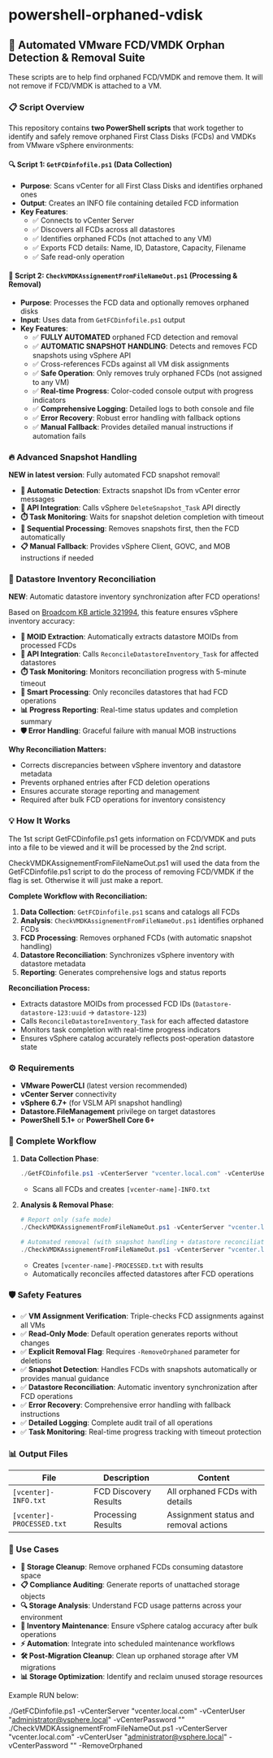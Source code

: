 # powershell-orphaned-vdisk

## 🚀 **Automated VMware FCD/VMDK Orphan Detection & Removal Suite**

These scripts are to help find orphaned FCD/VMDK and remove them. It will not remove if FCD/VMDK is attached to a VM.

### **📋 Script Overview**

This repository contains **two PowerShell scripts** that work together to identify and safely remove orphaned First Class Disks (FCDs) and VMDKs from VMware vSphere environments:

#### **🔍 Script 1: `GetFCDinfofile.ps1` (Data Collection)**
- **Purpose**: Scans vCenter for all First Class Disks and identifies orphaned ones
- **Output**: Creates an INFO file containing detailed FCD information
- **Key Features**:
  - ✅ Connects to vCenter Server
  - ✅ Discovers all FCDs across all datastores
  - ✅ Identifies orphaned FCDs (not attached to any VM)
  - ✅ Exports FCD details: Name, ID, Datastore, Capacity, Filename
  - ✅ Safe read-only operation

#### **🎯 Script 2: `CheckVMDKAssignementFromFileNameOut.ps1` (Processing & Removal)**
- **Purpose**: Processes the FCD data and optionally removes orphaned disks
- **Input**: Uses data from `GetFCDinfofile.ps1` output
- **Key Features**:
  - ✅ **FULLY AUTOMATED** orphaned FCD detection and removal
  - ✅ **AUTOMATIC SNAPSHOT HANDLING**: Detects and removes FCD snapshots using vSphere API
  - ✅ Cross-references FCDs against all VM disk assignments
  - ✅ **Safe Operation**: Only removes truly orphaned FCDs (not assigned to any VM)
  - ✅ **Real-time Progress**: Color-coded console output with progress indicators
  - ✅ **Comprehensive Logging**: Detailed logs to both console and file
  - ✅ **Error Recovery**: Robust error handling with fallback options
  - ✅ **Manual Fallback**: Provides detailed manual instructions if automation fails

### **🔥 Advanced Snapshot Handling**

**NEW in latest version**: Fully automated FCD snapshot removal!

- **🤖 Automatic Detection**: Extracts snapshot IDs from vCenter error messages
- **🔧 API Integration**: Calls vSphere `DeleteSnapshot_Task` API directly  
- **⏱️ Task Monitoring**: Waits for snapshot deletion completion with timeout
- **🔄 Sequential Processing**: Removes snapshots first, then the FCD automatically
- **📋 Manual Fallback**: Provides vSphere Client, GOVC, and MOB instructions if needed

### **🔄 Datastore Inventory Reconciliation**

**NEW**: Automatic datastore inventory synchronization after FCD operations!

Based on [Broadcom KB article 321994](https://knowledge.broadcom.com/external/article/321994/reconciling-discrepancies-in-the-managed.html), this feature ensures vSphere inventory accuracy:

- **🏪 MOID Extraction**: Automatically extracts datastore MOIDs from processed FCDs
- **🔧 API Integration**: Calls `ReconcileDatastoreInventory_Task` for affected datastores
- **⏱️ Task Monitoring**: Monitors reconciliation progress with 5-minute timeout
- **🎯 Smart Processing**: Only reconciles datastores that had FCD operations
- **📊 Progress Reporting**: Real-time status updates and completion summary
- **🛡️ Error Handling**: Graceful failure with manual MOB instructions

**Why Reconciliation Matters:**
- Corrects discrepancies between vSphere inventory and datastore metadata
- Prevents orphaned entries after FCD deletion operations
- Ensures accurate storage reporting and management
- Required after bulk FCD operations for inventory consistency

### **💡 How It Works**

The 1st script GetFCDinfofile.ps1 gets information on FCD/VMDK and puts into a file to be viewed and it will be processed by the 2nd script.

CheckVMDKAssignementFromFileNameOut.ps1 will used the data from the GetFCDinfofile.ps1 script to do the process of removing FCD/VMDK if the flag is set. Otherwise it will just make a report.

**Complete Workflow with Reconciliation:**

1. **Data Collection**: `GetFCDinfofile.ps1` scans and catalogs all FCDs
2. **Analysis**: `CheckVMDKAssignementFromFileNameOut.ps1` identifies orphaned FCDs  
3. **FCD Processing**: Removes orphaned FCDs (with automatic snapshot handling)
4. **Datastore Reconciliation**: Synchronizes vSphere inventory with datastore metadata
5. **Reporting**: Generates comprehensive logs and status reports

**Reconciliation Process:**
- Extracts datastore MOIDs from processed FCD IDs (`Datastore-datastore-123:uuid` → `datastore-123`)
- Calls `ReconcileDatastoreInventory_Task` for each affected datastore
- Monitors task completion with real-time progress indicators
- Ensures vSphere catalog accurately reflects post-operation datastore state


### **⚙️ Requirements**

- **VMware PowerCLI** (latest version recommended)
- **vCenter Server** connectivity
- **vSphere 6.7+** (for VSLM API snapshot handling)
- **Datastore.FileManagement** privilege on target datastores
- **PowerShell 5.1+** or **PowerShell Core 6+**

### **🔄 Complete Workflow**

1. **Data Collection Phase**:
   ```powershell
   ./GetFCDinfofile.ps1 -vCenterServer "vcenter.local.com" -vCenterUser "admin@vsphere.local"
   ```
   - Scans all FCDs and creates `[vcenter-name]-INFO.txt`

2. **Analysis & Removal Phase**:
   ```powershell
   # Report only (safe mode)
   ./CheckVMDKAssignementFromFileNameOut.ps1 -vCenterServer "vcenter.local.com" -vCenterUser "admin@vsphere.local"
   
   # Automated removal (with snapshot handling + datastore reconciliation)
   ./CheckVMDKAssignementFromFileNameOut.ps1 -vCenterServer "vcenter.local.com" -vCenterUser "admin@vsphere.local" -RemoveOrphaned
   ```
   - Creates `[vcenter-name]-PROCESSED.txt` with results
   - Automatically reconciles affected datastores after FCD operations

### **🛡️ Safety Features**

- ✅ **VM Assignment Verification**: Triple-checks FCD assignments against all VMs
- ✅ **Read-Only Mode**: Default operation generates reports without changes
- ✅ **Explicit Removal Flag**: Requires `-RemoveOrphaned` parameter for deletions
- ✅ **Snapshot Detection**: Handles FCDs with snapshots automatically or provides manual guidance
- ✅ **Datastore Reconciliation**: Automatic inventory synchronization after FCD operations
- ✅ **Error Recovery**: Comprehensive error handling with fallback instructions
- ✅ **Detailed Logging**: Complete audit trail of all operations
- ✅ **Task Monitoring**: Real-time progress tracking with timeout protection

### **📊 Output Files**

| File | Description | Content |
|------|-------------|---------|
| `[vcenter]-INFO.txt` | FCD Discovery Results | All orphaned FCDs with details |
| `[vcenter]-PROCESSED.txt` | Processing Results | Assignment status and removal actions |

### **🎯 Use Cases**

- **🧹 Storage Cleanup**: Remove orphaned FCDs consuming datastore space
- **📋 Compliance Auditing**: Generate reports of unattached storage objects  
- **🔍 Storage Analysis**: Understand FCD usage patterns across your environment
- **🔄 Inventory Maintenance**: Ensure vSphere catalog accuracy after bulk operations
- **⚡ Automation**: Integrate into scheduled maintenance workflows
- **🛠️ Post-Migration Cleanup**: Clean up orphaned storage after VM migrations
- **📊 Storage Optimization**: Identify and reclaim unused storage resources

Example RUN below:

./GetFCDinfofile.ps1  -vCenterServer "vcenter.local.com" -vCenterUser "administrator@vsphere.local" -vCenterPassword ""
./CheckVMDKAssignementFromFileNameOut.ps1  -vCenterServer "vcenter.local.com" -vCenterUser "administrator@vsphere.local" -vCenterPassword "" -RemoveOrphaned 
